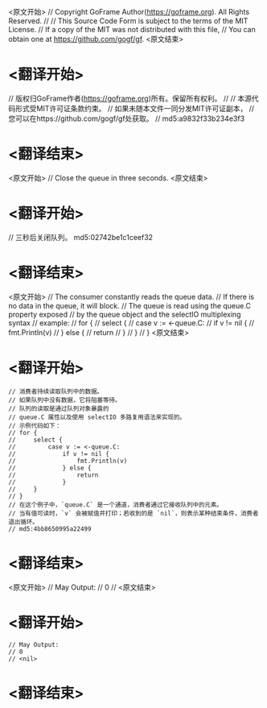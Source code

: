 
<原文开始>
// Copyright GoFrame Author(https://goframe.org). All Rights Reserved.
//
// This Source Code Form is subject to the terms of the MIT License.
// If a copy of the MIT was not distributed with this file,
// You can obtain one at https://github.com/gogf/gf.
<原文结束>

# <翻译开始>
// 版权归GoFrame作者(https://goframe.org)所有。保留所有权利。
//
// 本源代码形式受MIT许可证条款约束。
// 如果未随本文件一同分发MIT许可证副本，
// 您可以在https://github.com/gogf/gf处获取。
// md5:a9832f33b234e3f3
# <翻译结束>


<原文开始>
// Close the queue in three seconds.
<原文结束>

# <翻译开始>
// 三秒后关闭队列。 md5:02742be1c1ceef32
# <翻译结束>


<原文开始>
	// The consumer constantly reads the queue data.
	// If there is no data in the queue, it will block.
	// The queue is read using the queue.C property exposed
	// by the queue object and the selectIO multiplexing syntax
	// example:
	// for {
	//    select {
	//        case v := <-queue.C:
	//            if v != nil {
	//                fmt.Println(v)
	//            } else {
	//                return
	//            }
	//    }
	// }
<原文结束>

# <翻译开始>
	// 消费者持续读取队列中的数据。
	// 如果队列中没有数据，它将阻塞等待。
	// 队列的读取是通过队列对象暴露的
	// queue.C 属性以及使用 selectIO 多路复用语法来实现的。
	// 示例代码如下：
	// for {
	//     select {
	//         case v := <-queue.C:
	//             if v != nil {
	//                 fmt.Println(v)
	//             } else {
	//                 return
	//             }
	//     }
	// }
	// 在这个例子中，`queue.C` 是一个通道，消费者通过它接收队列中的元素。
	// 当有值可读时，`v` 会被赋值并打印；若收到的是 `nil`，则表示某种结束条件，消费者退出循环。
	// md5:4bb8650995a22499
# <翻译结束>


<原文开始>
	// May Output:
	// 0
	// <nil>
<原文结束>

# <翻译开始>
	// May Output:
	// 0
	// <nil>
# <翻译结束>

